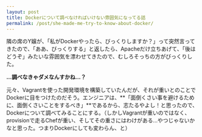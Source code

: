 ```yaml
---
layout: post
title: Dockerについて調べなければいけない雰囲気になってる話
permalink: /post/she-made-me-try-to-know-about-docker/
---
```


隣の席のY嬢が、「私がDockerやったら、びっくりしますか？」って突然言ってきたので、「ああ、びっくりする」と返したら、Apacheだけ立ちあげて、「後はどうぞ」みたいな雰囲気を漂わせてきたので、むしろそっちの方がびっくりした。

**…調べなきゃダメなんすかね…？**

元々、Vagrantを使った開発環境を構築していたんだが、それが重いとのことでDockerに目をつけたのだそう。エンジニアは、**「面倒くさい事を避けるために、面倒くさいことをするべき」**であるから、志たるやよし！と思ったので、Dockerについて調べてみることにする。（しかしVagrantが重いのではなく、provisionで走るChefが重い、そしてその重さにはわけがある…やつじゃないかなと思った。つまりDockerにしても変わらん、と）